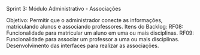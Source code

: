 Sprint 3: Módulo Administrativo - Associações

Objetivo: Permitir que o administrador conecte as informações, matriculando alunos e associando professores.
Itens do Backlog:
    RF08: Funcionalidade para matricular um aluno em uma ou mais disciplinas.
    RF09: Funcionalidade para associar um professor a uma ou mais disciplinas.
     Desenvolvimento das interfaces para realizar as associações.
